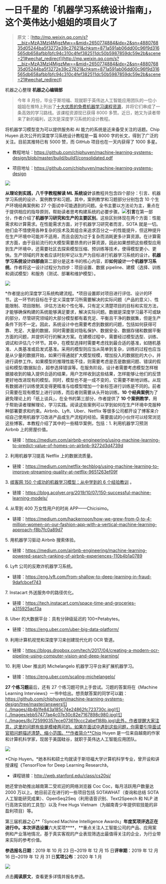 # 一日千星的「机器学习系统设计指南」，这个英伟达小姐姐的项目火了

> 原文：[http://mp.weixin.qq.com/s?__biz=MzA3MzI4MjgzMw==&mid=2650774884&idx=2&sn=488076835d05244ba5f3272e39c27621&chksm=871a591ab06dd00c96f9d316565db658afbb1bfc94c310c4fef382511dc50b5987859dc59e2b&scene=21#wechat_redirect](http://mp.weixin.qq.com/s?__biz=MzA3MzI4MjgzMw==&mid=2650774884&idx=2&sn=488076835d05244ba5f3272e39c27621&chksm=871a591ab06dd00c96f9d316565db658afbb1bfc94c310c4fef382511dc50b5987859dc59e2b&scene=21#wechat_redirect)

机器之心整理
**机器之心编辑部**

> 今年 8 月份，毕业于斯坦福、现就职于英伟达人工智能应用团队的一位小姐姐在推特上列出了[十大优质的免费机器学习课程资源](http://mp.weixin.qq.com/s?__biz=MzA3MzI4MjgzMw==&mid=2650767325&idx=2&sn=40fbe6cd7076bbc49eed34252066e6d7&chksm=871abba3b06d32b5903ea0689a1b9c7606a689e3003a8b8f1398a1f9dc2f976ec9adebbcb645&scene=21#wechat_redirect)，并将它们串成了一条高效的学习路线。该课程资源现已获得 8000 多赞。近日，她又为读者带来了新的福利，这次是深度学习系统的设计教程。

将机器学习模型变为可以提供服务和 AI 能力的系统是近来备受关注的话题。Chip Huyen 此次公开的深度学习系统设计教程是一篇 8000 字的长文，得到了广泛的关注。目前其推特已有 5000 赞，而 GitHub 项目也在一天内获得了 1000 多星。

*   教程地址：https://github.com/chiphuyen/machine-learning-systems-design/blob/master/build/build1/consolidated.pdf

*   项目地址：https://github.com/chiphuyen/machine-learning-systems-design

![](../Images/169eb2d3f1a054a8484aeef9cd6d250f.jpg)

**从理论到实践，八千字教程解读 ML 系统设计**该教程共包含四个部分：引言、机器学习系统的设计、案例教学和习题。其中，案例教学和习题部分分别包含 10 个生产环境经典案例和 27 个面试中可能遇到的问题。全书主要以方法论为主，重点在于提供相应的指导原则，帮助读者思考构建系统的必要步骤。![](../Images/20d807afae6106f0901f6872912184c0.jpg)**引言**在第一部分，作者介绍了**机器学习研究和生产的主要区别**。这些区别体现在两个方面：性能需求和计算需求。在性能需求方面，对于机器学习研究者而言，SOTA 就是一切。他们会不惜使用各种复杂的技术及其组合来追求百分之一的性能提升，但这种提升在生产环境中可能并不适用，而且会因为过于复杂而消耗更多计算资源。在计算需求方面，由于目前流行的大模型需要昂贵的计算资源，因此如果想把这些模型应用到生产环境中，还需要社区去探索模型压缩、预训练等技术，使得模型更小、更快。生产领域的开发者应该时刻牢记以生产为目标进行机器学习系统的设计。**机器学习系统设计四部曲**第二部分是这本书的核心内容，即**如何设计一个机器学习系统**。作者将这一设计过程分为四步：项目设置、数据 pipeline、建模（选择、训练和调试模型）和服务（测试、部署和维护模型）。

![](../Images/3daa0b5f503d1616f22c1b5db6e5d806.jpg)

*作者提出的深度学习系统构建流程。*项目设置即对项目进行评估、设计的环节。这一环节的目标在于定义深度学习所需要解决的实际问题（产品的意义）、性能限制、项目限制、评估方法和个性化等。只有定义清楚项目的目标和实现方法，才能够确保构建的系统能够满足要求，解决实际问题。数据是深度学习最不可或缺的部分，尽管研究领域的大部分模型都有着充足、平衡且干净的数据集，但是生产条件下则不一定。因此，系统设计中也需要考虑到数据的问题，包括如何获得可靠、充足、大量的数据，同时需要面对隐私保护、数据安全、数据存储和数据平衡方面的问题，并提供可行的解决方案。在建模过程中，需要经过模型选型、训练、调试和评估几个环节。其中，在模型选择时需要考虑找到最合适的基准，如随机基准、人类基准或启发式基准。采用的模型则应当从简单到复杂，训练的过程也应当是从少量的数据开始，如果行得通就扩大模型规模，增加投入的数据批的大小，并进行调参工作。如果模型的推理性能不佳，则需要考虑是否是数据问题、错误的假设和模型/数据拟合，超参选择错误等。在服务阶段，设计者需要考虑模型怎样根据接收到的输入提供合适的结果，用户怎样收到这些结果，怎样能够让他们的反馈更好地改进现有的模型。同时，模型也不是一成不变的，它需要不断地训练。从现有数据进行训练使其变得更精准与给模型增加一个新标签进行训练是不同的。前者只需要在现有模型上进行训练，而后者则需要从头开始训练。**10 个经典案例**为了避免理论上的「纸上谈兵」，在全书的第三部分，作者提供了 **10 个案例教学**，用于帮助读者理解理论，学习实践。阅读这些案例可以学到如何在生产环境中克服种种部署要求和约束。Airbnb、Lyft、Uber、Netflix 等很多公司都开设了博客来介绍自己使用机器学习改进产品或生产流程的经验。需要面试的小伙伴可以经常浏览这些博客。本教程介绍了其中的一些精华案例，包括：1\. 利用机器学习预测 Airbnb 上的房屋价值。

*   链接：https://medium.com/airbnb-engineering/using-machine-learning-to-predict-value-of-homes-on-airbnb-9272d3d4739d

2\. 利用机器学习提高 Netflix 上的数据流质量。

*   链接：https://medium.com/netflix-techblog/using-machine-learning-to-improve-streaming-quality-at-netflix-9651263ef09f

3\. [缤客网 150 个成功的机器学习模型：](http://mp.weixin.qq.com/s?__biz=MzA3MzI4MjgzMw==&mid=2650774598&idx=3&sn=2843356b14b8cf1d0348913169910ea8&chksm=871a5838b06dd12eb0076bc8f365b03c2ce578b7951754049401b151d63b5b0f6e58aaa1e9ec&scene=21#wechat_redirect)[从中学到的 6 个经验教训](http://mp.weixin.qq.com/s?__biz=MzA3MzI4MjgzMw==&mid=2650774598&idx=3&sn=2843356b14b8cf1d0348913169910ea8&chksm=871a5838b06dd12eb0076bc8f365b03c2ce578b7951754049401b151d63b5b0f6e58aaa1e9ec&scene=21#wechat_redirect) 。

*   链接：https://blog.acolyer.org/2019/10/07/150-successful-machine-learning-models/

4\. 从零到 400 万女性用户的时尚 APP——Chicisimo。

*   链接：https://medium.com/hackernoon/how-we-grew-from-0-to-4-million-women-on-our-fashion-app-with-a-vertical-machine-learning-approach-f8b7fc0a89d7

5\. 用机器学习驱动 Airbnb 搜索体验。

*   链接：https://medium.com/airbnb-engineering/machine-learning-powered-search-ranking-of-airbnb-experiences-110b4b1a0789

6\. Lyft 公司的反欺诈机器学习系统。

*   链接：https://eng.lyft.com/from-shallow-to-deep-learning-in-fraud-9dafcbcef743

7\. Instacart 外送服务中的路径优化。

*   链接：https://tech.instacart.com/space-time-and-groceries-a315925acf3a

8\. Uber 的大数据平台：具有分钟级延迟的 100+Petabytes。

*   链接：https://eng.uber.com/uber-big-data-platform/

9\. 利用计算机视觉和深度学习来创建现代化的 OCR 管道。

*   链接：https://blogs.dropbox.com/tech/2017/04/creating-a-modern-ocr-pipeline-using-computer-vision-and-deep-learning/

10\. 利用 Uber 推出的 Michelangelo 机器学习平台来扩展机器学习。

*   链接：https://eng.uber.com/scaling-michelangelo/

**27 个练习题**最后，还有 27 个练习题可供上手尝试。习题的答案将在《Machine Learning Interviews》一书中给出。想贡献答案的同学可以戳：https://github.com/chiphuyen/machine-learning-systems-design/tree/master/answers![](../Images/4b4b1fe843a185c74e24862fc723730c.jpg)![](../Images/ebb57477ae4c07e30c82e7167898c980.jpg)![](../Images/8c725990357ece073619ccc2abef188b.jpg)此外，作者提醒大家注意，这里的问题有些是模棱两可的。如果在面试中遇到这些问题，你需要引导面试官把问题描述清楚、缩小范围。**作者简介**Chip Huyen 是一位来自越南的作家和计算机科学家，现居于美国硅谷，就职于英伟达人工智能应用团队。

![](../Images/dad8ad97c858401dfecbbb8e63e94330.jpg)

*Chip Huyen。*她本科和硕士均就读于斯坦福大学计算机科学专业，曾开设和讲授课程《TensorFlow for Deep Learning Research》。

*   课程链接：http://web.stanford.edu/class/cs20si/

她还曾协助推出越南第二受欢迎的网络浏览器 Coc Coc，每月活跃用户数量达 2000 万以上。她目前正在进行的一些项目包括 SOTAWHAT（查询和总结 SOTA 人工智能研究成果）、OpenSeq2Seq（利用语音识别、Text2Speech 和 NLP 进行高效实验的工具包）以及 Free Hugs Vietnam（为越南青少年提供软技能的非盈利项目）等。

第三届机器之心**「Synced Machine Intelligence Awards」**年度奖项评选正在进行中。本次评选设置**六大奖项****，**重点关注人工智能公司的产品、应用案例和产业落地情况，基于真实客观的产业表现筛选出最值得关注的企业，为行业带来实际的参考价值。

**参选报名日期**：2019 年 10 月 23 日~2019 年 12 月 15 日**评审期**：2019 年 12 月 16 日~2019 年 12 月 31 日**奖项公布**：2020 年 1 月

[![](../Images/fb3879a5fda03d04cdebfa8fe8d894a4.jpg)](https://mp.weixin.qq.com/s?__biz=MzA3MzI4MjgzMw==&mid=2650772433&idx=1&sn=64fad90bc878d9f39ced4aca847e9b0e&scene=21#wechat_redirect)

点击**阅读原文**，查看更多详情并报名参选。